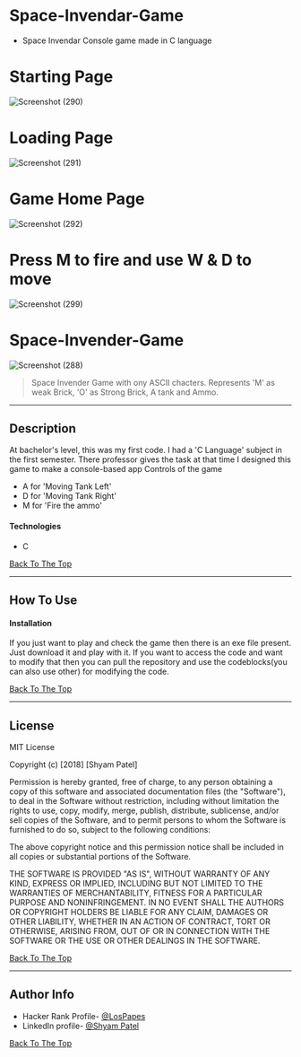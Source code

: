 # Space-Invendar-Game
- Space Invendar Console game made in C language

# Starting Page
![Screenshot (290)](https://user-images.githubusercontent.com/26683455/106179723-70900080-61c1-11eb-9839-ac1c250c8eb6.png)

# Loading Page
![Screenshot (291)](https://user-images.githubusercontent.com/26683455/106179763-7d145900-61c1-11eb-93be-db2191b95085.png)

# Game Home Page
![Screenshot (292)](https://user-images.githubusercontent.com/26683455/106179801-8c93a200-61c1-11eb-8fa8-685540df6975.png)

# Press M to fire and  use W & D to move
![Screenshot (299)](https://user-images.githubusercontent.com/26683455/106179900-a634e980-61c1-11eb-970d-f31b902c3c52.png)

# Space-Invender-Game

![Screenshot (288)](https://user-images.githubusercontent.com/26683455/106179900-a634e980-61c1-11eb-970d-f31b902c3c52.png)

> Space Invender Game with ony ASCII chacters. Represents 'M' as weak Brick, 'O' as Strong Brick, A tank and Ammo. 

---



## Description
At bachelor's level, this was my first code. I had a 'C Language' subject in the first semester. There professor gives the task at that time I designed this game to make a console-based app 
Controls of the game
- A for 'Moving Tank Left'
- D for 'Moving Tank Right'
- M for 'Fire the ammo'

#### Technologies

- C

[Back To The Top](#access-to-mysql-converter)

---

## How To Use

#### Installation
If you just want to play and check the game then there is an exe file present. Just download it and play with it.
If you want to access the code and want to modify that then you can pull the repository and use the codeblocks(you can also use other) for modifying the code.

[Back To The Top](#access-to-mysql-converter)

---


## License

MIT License

Copyright (c) [2018] [Shyam Patel]

Permission is hereby granted, free of charge, to any person obtaining a copy
of this software and associated documentation files (the "Software"), to deal
in the Software without restriction, including without limitation the rights
to use, copy, modify, merge, publish, distribute, sublicense, and/or sell
copies of the Software, and to permit persons to whom the Software is
furnished to do so, subject to the following conditions:

The above copyright notice and this permission notice shall be included in all
copies or substantial portions of the Software.

THE SOFTWARE IS PROVIDED "AS IS", WITHOUT WARRANTY OF ANY KIND, EXPRESS OR
IMPLIED, INCLUDING BUT NOT LIMITED TO THE WARRANTIES OF MERCHANTABILITY,
FITNESS FOR A PARTICULAR PURPOSE AND NONINFRINGEMENT. IN NO EVENT SHALL THE
AUTHORS OR COPYRIGHT HOLDERS BE LIABLE FOR ANY CLAIM, DAMAGES OR OTHER
LIABILITY, WHETHER IN AN ACTION OF CONTRACT, TORT OR OTHERWISE, ARISING FROM,
OUT OF OR IN CONNECTION WITH THE SOFTWARE OR THE USE OR OTHER DEALINGS IN THE
SOFTWARE.

[Back To The Top](#access-to-mysql-converter)

---

## Author Info

- Hacker Rank Profile- [@LosPapes](https://www.hackerrank.com/LosPepes)
- LinkedIn profile- [@Shyam Patel](https://www.linkedin.com/in/patelshyam54/)

[Back To The Top](#access-to-mysql-converter)

